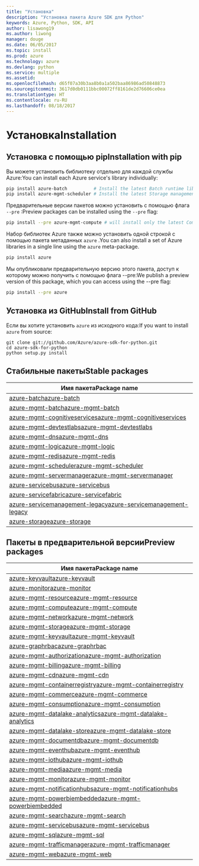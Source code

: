 ```yaml
---
title: "Установка"
description: "Установка пакета Azure SDK для Python"
keywords: Azure, Python, SDK, API
author: lisawong19
ms.author: liwong
manager: douge
ms.date: 06/05/2017
ms.topic: install
ms.prod: azure
ms.technology: azure
ms.devlang: python
ms.service: multiple
ms.assetid: 
ms.openlocfilehash: d65f07a30b3aa8b0a1a502baa86986ad50848873
ms.sourcegitcommit: 3617d0db0111bbc00072ff8161de2d76606ce0ea
ms.translationtype: HT
ms.contentlocale: ru-RU
ms.lasthandoff: 08/18/2017
---
```

# <a name="installation"></a><span data-ttu-id="ab6ab-104">Установка</span><span class="sxs-lookup"><span data-stu-id="ab6ab-104">Installation</span></span>

## <a name="installation-with-pip"></a><span data-ttu-id="ab6ab-105">Установка с помощью pip</span><span class="sxs-lookup"><span data-stu-id="ab6ab-105">Installation with pip</span></span>

<span data-ttu-id="ab6ab-106">Вы можете установить библиотеку отдельно для каждой службы Azure:</span><span class="sxs-lookup"><span data-stu-id="ab6ab-106">You can install each Azure service's library individually:</span></span>

```bash
pip install azure-batch          # Install the latest Batch runtime library
pip install azure-mgmt-scheduler # Install the latest Storage management library
```

<span data-ttu-id="ab6ab-107">Предварительные версии пакетов можно установить с помощью флага `--pre` :</span><span class="sxs-lookup"><span data-stu-id="ab6ab-107">Preview packages can be installed using the `--pre` flag:</span></span>

```bash
pip install --pre azure-mgmt-compute # will install only the latest Compute Management library
```

<span data-ttu-id="ab6ab-108">Набор библиотек Azure также можно установить одной строкой с помощью пакета метаданных `azure` .</span><span class="sxs-lookup"><span data-stu-id="ab6ab-108">You can also install a set of Azure libraries in a single line using the `azure` meta-package.</span></span>

```bash
pip install azure
```

<span data-ttu-id="ab6ab-109">Мы опубликовали предварительную версию этого пакета, доступ к которому можно получить с помощью флага --pre:</span><span class="sxs-lookup"><span data-stu-id="ab6ab-109">We publish a preview version of this package, which you can access using the --pre flag:</span></span>

```bash
pip install --pre azure
```

## <a name="install-from-github"></a><span data-ttu-id="ab6ab-110">Установка из GitHub</span><span class="sxs-lookup"><span data-stu-id="ab6ab-110">Install from GitHub</span></span>

<span data-ttu-id="ab6ab-111">Если вы хотите установить `azure` из исходного кода:</span><span class="sxs-lookup"><span data-stu-id="ab6ab-111">If you want to install `azure` from source:</span></span>

    git clone git://github.com/Azure/azure-sdk-for-python.git
    cd azure-sdk-for-python
    python setup.py install

## <a name="stable-packages"></a><span data-ttu-id="ab6ab-112">Стабильные пакеты</span><span class="sxs-lookup"><span data-stu-id="ab6ab-112">Stable packages</span></span>
| <span data-ttu-id="ab6ab-113">Имя пакета</span><span class="sxs-lookup"><span data-stu-id="ab6ab-113">Package name</span></span> |
|--------------|
|[<span data-ttu-id="ab6ab-114">azure-batch</span><span class="sxs-lookup"><span data-stu-id="ab6ab-114">azure-batch</span></span>](https://pypi.org/project/azure-batch/)  |   
|[<span data-ttu-id="ab6ab-115">azure-mgmt-batch</span><span class="sxs-lookup"><span data-stu-id="ab6ab-115">azure-mgmt-batch</span></span>](https://pypi.org/project/azure-mgmt-batch/)|
|[<span data-ttu-id="ab6ab-116">azure-mgmt-cognitiveservices</span><span class="sxs-lookup"><span data-stu-id="ab6ab-116">azure-mgmt-cognitiveservices</span></span>](https://pypi.org/project/azure-mgmt-cognitiveservices/)|    
|[<span data-ttu-id="ab6ab-117">azure-mgmt-devtestlabs</span><span class="sxs-lookup"><span data-stu-id="ab6ab-117">azure-mgmt-devtestlabs</span></span>](https://pypi.org/project/azure-mgmt-devtestlabs/)|    
|[<span data-ttu-id="ab6ab-118">azure-mgmt-dns</span><span class="sxs-lookup"><span data-stu-id="ab6ab-118">azure-mgmt-dns</span></span>](https://pypi.org/project/azure-mgmt-dns/) |
|[<span data-ttu-id="ab6ab-119">azure-mgmt-logic</span><span class="sxs-lookup"><span data-stu-id="ab6ab-119">azure-mgmt-logic</span></span>](https://pypi.org/project/azure-mgmt-logic/)|
|[<span data-ttu-id="ab6ab-120">azure-mgmt-redis</span><span class="sxs-lookup"><span data-stu-id="ab6ab-120">azure-mgmt-redis</span></span>](https://pypi.org/project/azure-mgmt-redis/)|
|[<span data-ttu-id="ab6ab-121">azure-mgmt-scheduler</span><span class="sxs-lookup"><span data-stu-id="ab6ab-121">azure-mgmt-scheduler</span></span>](https://pypi.org/project/azure-mgmt-scheduler/)|    
|[<span data-ttu-id="ab6ab-122">azure-mgmt-servermanager</span><span class="sxs-lookup"><span data-stu-id="ab6ab-122">azure-mgmt-servermanager</span></span>](https://pypi.org/project/azure-mgmt-servermanager/)|    
|[<span data-ttu-id="ab6ab-123">azure-servicebus</span><span class="sxs-lookup"><span data-stu-id="ab6ab-123">azure-servicebus</span></span>](https://pypi.org/project/azure-mgmt-servicebus/)|   
|[<span data-ttu-id="ab6ab-124">azure-servicefabric</span><span class="sxs-lookup"><span data-stu-id="ab6ab-124">azure-servicefabric</span></span>](https://pypi.org/project/azure-servicefabric/)|  
|[<span data-ttu-id="ab6ab-125">azure-servicemanagement-legacy</span><span class="sxs-lookup"><span data-stu-id="ab6ab-125">azure-servicemanagement-legacy</span></span>](https://pypi.org/project/azure-servicemanagement-legacy/)|    
|[<span data-ttu-id="ab6ab-126">azure-storage</span><span class="sxs-lookup"><span data-stu-id="ab6ab-126">azure-storage</span></span>](https://pypi.org/project/azure-storage/)|  

## <a name="preview-packages"></a><span data-ttu-id="ab6ab-127">Пакеты в предварительной версии</span><span class="sxs-lookup"><span data-stu-id="ab6ab-127">Preview packages</span></span>
| <span data-ttu-id="ab6ab-128">Имя пакета</span><span class="sxs-lookup"><span data-stu-id="ab6ab-128">Package name</span></span> | 
|--------------|
|[<span data-ttu-id="ab6ab-129">azure-keyvault</span><span class="sxs-lookup"><span data-stu-id="ab6ab-129">azure-keyvault</span></span>](https://pypi.org/project/azure-keyvault/)|    
|[<span data-ttu-id="ab6ab-130">azure-monitor</span><span class="sxs-lookup"><span data-stu-id="ab6ab-130">azure-monitor</span></span>](https://pypi.org/project/azure-monitor)|   
|[<span data-ttu-id="ab6ab-131">azure-mgmt-resource</span><span class="sxs-lookup"><span data-stu-id="ab6ab-131">azure-mgmt-resource</span></span>](https://pypi.org/project/azure-mgmt-resource)|   
|[<span data-ttu-id="ab6ab-132">azure-mgmt-compute</span><span class="sxs-lookup"><span data-stu-id="ab6ab-132">azure-mgmt-compute</span></span>](https://pypi.org/project/azure-mgmt-compute)| 
|[<span data-ttu-id="ab6ab-133">azure-mgmt-network</span><span class="sxs-lookup"><span data-stu-id="ab6ab-133">azure-mgmt-network</span></span>](https://pypi.org/project/azure-mgmt-network)| 
|[<span data-ttu-id="ab6ab-134">azure-mgmt-storage</span><span class="sxs-lookup"><span data-stu-id="ab6ab-134">azure-mgmt-storage</span></span>](https://pypi.org/project/azure-mgmt-storage)| 
|[<span data-ttu-id="ab6ab-135">azure-mgmt-keyvault</span><span class="sxs-lookup"><span data-stu-id="ab6ab-135">azure-mgmt-keyvault</span></span>](https://pypi.org/project/azure-mgmt-keyvault)|   
|[<span data-ttu-id="ab6ab-136">azure-graphrbac</span><span class="sxs-lookup"><span data-stu-id="ab6ab-136">azure-graphrbac</span></span>](https://pypi.org/project/azure-graphrbac)|   
|[<span data-ttu-id="ab6ab-137">azure-mgmt-authorization</span><span class="sxs-lookup"><span data-stu-id="ab6ab-137">azure-mgmt-authorization</span></span>](https://pypi.org/project/azure-mgmt-authorization)| 
|[<span data-ttu-id="ab6ab-138">azure-mgmt-billing</span><span class="sxs-lookup"><span data-stu-id="ab6ab-138">azure-mgmt-billing</span></span>](https://pypi.org/project/azure-mgmt-billing)| 
|[<span data-ttu-id="ab6ab-139">azure-mgmt-cdn</span><span class="sxs-lookup"><span data-stu-id="ab6ab-139">azure-mgmt-cdn</span></span>](https://pypi.org/project/azure-mgmt-cdn)| 
|[<span data-ttu-id="ab6ab-140">azure-mgmt-containerregistry</span><span class="sxs-lookup"><span data-stu-id="ab6ab-140">azure-mgmt-containerregistry</span></span>](https://pypi.org/project/azure-mgmt-containerregistry)| 
|[<span data-ttu-id="ab6ab-141">azure-mgmt-commerce</span><span class="sxs-lookup"><span data-stu-id="ab6ab-141">azure-mgmt-commerce</span></span>](https://pypi.org/project/azure-mgmt-commerce)|   
|[<span data-ttu-id="ab6ab-142">azure-mgmt-consumption</span><span class="sxs-lookup"><span data-stu-id="ab6ab-142">azure-mgmt-consumption</span></span>](https://pypi.org/project/azure-mgmt-consumption)| 
|[<span data-ttu-id="ab6ab-143">azure-mgmt-datalake-analytics</span><span class="sxs-lookup"><span data-stu-id="ab6ab-143">azure-mgmt-datalake-analytics</span></span>](https://pypi.org/project/azure-mgmt-datalake-analytics)|   
|[<span data-ttu-id="ab6ab-144">azure-mgmt-datalake-store</span><span class="sxs-lookup"><span data-stu-id="ab6ab-144">azure-mgmt-datalake-store</span></span>](https://pypi.org/project/azure-mgmt-datalake-store)|   
|[<span data-ttu-id="ab6ab-145">azure-mgmt-documentdb</span><span class="sxs-lookup"><span data-stu-id="ab6ab-145">azure-mgmt-documentdb</span></span>](https://pypi.org/project/azure-mgmt-documentdb)|   
|[<span data-ttu-id="ab6ab-146">azure-mgmt-eventhub</span><span class="sxs-lookup"><span data-stu-id="ab6ab-146">azure-mgmt-eventhub</span></span>](https://pypi.org/project/azure-mgmt-eventhub)|   
|[<span data-ttu-id="ab6ab-147">azure-mgmt-iothub</span><span class="sxs-lookup"><span data-stu-id="ab6ab-147">azure-mgmt-iothub</span></span>](https://pypi.org/project/azure-mgmt-iothub)|
|[<span data-ttu-id="ab6ab-148">azure-mgmt-media</span><span class="sxs-lookup"><span data-stu-id="ab6ab-148">azure-mgmt-media</span></span>](https://pypi.org/project/azure-mgmt-media)| 
|[<span data-ttu-id="ab6ab-149">azure-mgmt-monitor</span><span class="sxs-lookup"><span data-stu-id="ab6ab-149">azure-mgmt-monitor</span></span>](https://pypi.org/project/azure-mgmt-monitor)| 
|[<span data-ttu-id="ab6ab-150">azure-mgmt-notificationhubs</span><span class="sxs-lookup"><span data-stu-id="ab6ab-150">azure-mgmt-notificationhubs</span></span>](https://pypi.org/project/azure-mgmt-notificationhubs)|   
|[<span data-ttu-id="ab6ab-151">azure-mgmt-powerbiembedded</span><span class="sxs-lookup"><span data-stu-id="ab6ab-151">azure-mgmt-powerbiembedded</span></span>](https://pypi.org/project/azure-mgmt-powerbiembedded)| 
|[<span data-ttu-id="ab6ab-152">azure-mgmt-search</span><span class="sxs-lookup"><span data-stu-id="ab6ab-152">azure-mgmt-search</span></span>](https://pypi.org/project/azure-mgmt-search)|
|[<span data-ttu-id="ab6ab-153">azure-mgmt-servicebus</span><span class="sxs-lookup"><span data-stu-id="ab6ab-153">azure-mgmt-servicebus</span></span>](https://pypi.org/project/azure-mgmt-servicebus)|   
|[<span data-ttu-id="ab6ab-154">azure-mgmt-sql</span><span class="sxs-lookup"><span data-stu-id="ab6ab-154">azure-mgmt-sql</span></span>](https://pypi.org/project/azure-mgmt-sql)| 
|[<span data-ttu-id="ab6ab-155">azure-mgmt-trafficmanager</span><span class="sxs-lookup"><span data-stu-id="ab6ab-155">azure-mgmt-trafficmanager</span></span>](https://pypi.org/project/azure-mgmt-trafficmanager)|   
|[<span data-ttu-id="ab6ab-156">azure-mgmt-web</span><span class="sxs-lookup"><span data-stu-id="ab6ab-156">azure-mgmt-web</span></span>](https://pypi.org/project/azure-mgmt-web)|
